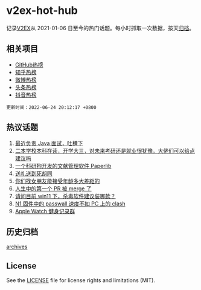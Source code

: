 # v2ex-hot-hub

 记录[V2EX](https://www.v2ex.com/)从 2021-01-06 日至今的热门话题。每小时抓取一次数据，按天[归档](archives)。
 
 ## 相关项目

- [GitHub热榜](https://github.com/snaildev/github-hot-hub)
- [知乎热榜](https://github.com/snaildev/zhihu-hot-hub)
- [微博热榜](https://github.com/snaildev/weibo-hot-hub)
- [头条热榜](https://github.com/snaildev/toutiao-hot-hub)
- [抖音热榜](https://github.com/snaildev/douyin-hot-hub)


 `更新时间：2022-06-24 20:12:17 +0800`

## 热议话题

1. [最近负责 Java 面试，吐槽下](https://www.v2ex.com/t/861954)
1. [二本学校本科在读，开学大三，对未来考研还是就业很犹豫，大佬们可以给点建议吗](https://www.v2ex.com/t/861826)
1. [一个科研狗开发的文献管理软件 Paperlib](https://www.v2ex.com/t/861794)
1. [送礼送到死胡同](https://www.v2ex.com/t/861830)
1. [你们找女朋友能接受年龄多大差距的](https://www.v2ex.com/t/861916)
1. [人生中的第一个 PR 被 merge 了](https://www.v2ex.com/t/861906)
1. [请问目前 win11 下，杀毒软件建议装哪款？](https://www.v2ex.com/t/861790)
1. [N1 固件中的 passwall 速度不如 PC 上的 clash](https://www.v2ex.com/t/861824)
1. [Apple Watch 健身记录群](https://www.v2ex.com/t/861927)

## 历史归档

[archives](archives)

## License

See the [LICENSE](LICENSE) file for license rights and limitations (MIT).
